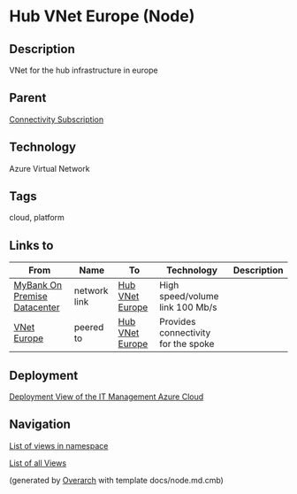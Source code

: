 
# Hub VNet Europe (Node)
## Description
VNet for the hub infrastructure in europe

## Parent
[Connectivity Subscription](../../../mybank/it-management/azure/connectivity-subscription.md)

## Technology
Azure Virtual Network

## Tags
cloud, platform
## Links to
| From | Name | To | Technology | Description |
|---|---|---|---|---|
| [MyBank On Premise Datacenter](../../../mybank/it-management/onprem/data-center-europe.md) | network link | [Hub VNet Europe](../../../mybank/it-management/azure/hub-vnet-europe.md) | High speed/volume link 100 Mb/s |
| [VNet Europe](../../../mybank/it-management/azure/alz1-vnet-europe.md) | peered to | [Hub VNet Europe](../../../mybank/it-management/azure/hub-vnet-europe.md) | Provides connectivity for the spoke |


## Deployment
[Deployment View of the IT Management Azure Cloud](../../../mybank/it-management/azure/deployment-view.md)


## Navigation
[List of views in namespace](./views-in-namespace.md)

[List of all Views](../../../views.md)


(generated by [Overarch](https://github.com/soulspace-org/overarch) with template docs/node.md.cmb)
